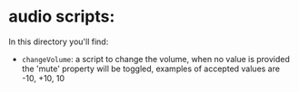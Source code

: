 # audio scripts:
In this directory you'll find:
- `changeVolume`: a script to change the volume, when no value is provided the 'mute' property will be toggled, examples of accepted values are -10, +10, 10

